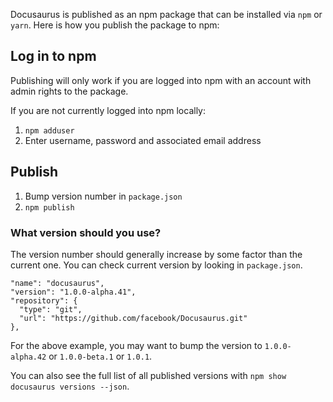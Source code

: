 Docusaurus is published as an npm package that can be installed via `npm` or `yarn`. Here is how you publish the package to npm:

## Log in to npm

Publishing will only work if you are logged into npm with an account with admin rights to the package.

If you are not currently logged into npm locally:

1. `npm adduser`
1. Enter username, password and associated email address

## Publish

1. Bump version number in `package.json`
2. `npm publish`

### What version should you use?

The version number should generally increase by some factor than the current one. You can check current version by looking in `package.json`.

```
"name": "docusaurus",
"version": "1.0.0-alpha.41",
"repository": {
  "type": "git",
  "url": "https://github.com/facebook/Docusaurus.git"
},
```

For the above example, you may want to bump the version to `1.0.0-alpha.42` or `1.0.0-beta.1` or `1.0.1`.

You can also see the full list of all published versions with `npm show docusaurus versions --json`.
